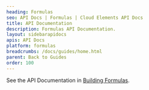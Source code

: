 ```yaml
---
heading: Formulas
seo: API Docs | Formulas | Cloud Elements API Docs
title: API Documentation
description: Formulas API Documentation.
layout: sidebarapidocs
apis: API Docs
platform: formulas
breadcrumbs: /docs/guides/home.html
parent: Back to Guides
order: 100
---
```


See the  API Documentation in [Building Formulas](../../guides/formulasC2/index.html).
